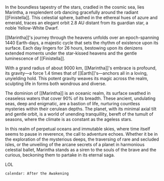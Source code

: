 In the boundless tapestry of the stars, cradled in the cosmic sea, lies Marintha, a resplendent orb dancing gracefully around the radiant [[Finistella]]. This celestial sphere, bathed in the ethereal hues of azure and emerald, traces an elegant orbit 2.8 AU distant from its guardian star, a noble Yellow-White Dwarf.

[[Marintha]]'s journey through the heavens unfolds over an epoch-spanning 1440 Earth-days, a majestic cycle that sets the rhythm of existence upon its surface. Each day lingers for 26 hours, bestowing upon its denizens extended moments under the star-kissed heavens and the gentle luminescence of [[Finistella]].

With a grand radius of about 9000 km, [[Marintha]]'s embrace is profound, its gravity—a force 1.4 times that of [[Earth]]'s—anchors all in a loving, unyielding hold. This potent gravity weaves its magic across the realm, sculpting life in forms both wondrous and diverse.

The dominion of [[Marintha]] is an oceanic realm, its surface swathed in ceaseless waters that cover 90% of its breadth. These ancient, undulating seas, deep and enigmatic, are a bastion of life, nurturing countless mysteries within their cerulean depths. The planet, with its minimal axial tilt and gentle orbit, is a world of unending tranquillity, bereft of the tumult of seasons, where the climate is as constant as the ageless stars.

In this realm of perpetual oceans and immutable skies, where time itself seems to pause in reverence, the call to adventure echoes. Whether it be in the exploration of the mysterious deeps, the traversing of rare and secluded isles, or the unveiling of the arcane secrets of a planet in harmonious celestial ballet, Marintha stands as a siren to the souls of the brave and the curious, beckoning them to partake in its eternal saga.

LOL

```calendarium
calendar: After the Awakening
```
